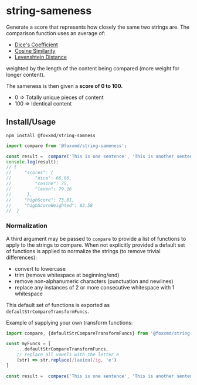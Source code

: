 # string-sameness

Generate a score that represents how closely the same two strings are. The comparison function uses an average of:

* [Dice's Coefficient](https://en.wikipedia.org/wiki/S%C3%B8rensen%E2%80%93Dice_coefficient)
* [Cosine Similarity](https://en.wikipedia.org/wiki/Cosine_similarity)
* [Levenshtein Distance](https://en.wikipedia.org/wiki/Levenshtein_distance)

weighted by the length of the content being compared (more weight for longer content).

The sameness is then given a **score of 0 to 100.**

* 0 => Totally unique pieces of content
* 100 => Identical content

## Install/Usage

```
npm install @foxxmd/string-samness
```

```js
import compare from '@foxxmd/string-sameness';

const result =  compare('This is one sentence', 'This is another sentence');
console.log(result);
// {
//     "scores": {
//         "dice": 66.66,
//         "cosine": 75,
//         "leven": 79.16
//      },
//     "highScore": 73.61,
//     "highScoreWeighted": 83.58
//  }
```

### Normalization

A third argument may be passed to `compare` to provide a list of functions to apply to the strings to compare. When not explicitly provided a default set of functions is applied to normalize the strings (to remove trivial differences):

* convert to lowercase
* trim (remove whitespace at beginning/end)
* remove non-alphanumeric characters (punctuation and newlines)
* replace any instances of 2 or more consecutive whitespace with 1 whitespace

This default set of functions is exported as `defaultStrCompareTransformFuncs`.

Example of supplying your own transform functions:

```js
import compare, {defaultStrCompareTransformFuncs} from '@foxxmd/string-sameness';

const myFuncs = [
    ...defaultStrCompareTransformFuncs,
    // replace all vowels with the letter e
    (str) => str.replace(/[aeiou]/ig, 'e')
]

const result =  compare('This is one sentence', 'This is another sentence', myFuncs);
```

